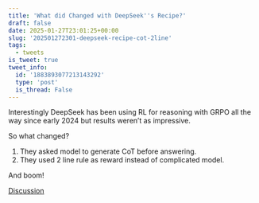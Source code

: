 ```yaml
---
title: 'What did Changed with DeepSeek''s Recipe?'
draft: false
date: 2025-01-27T23:01:25+00:00
slug: '202501272301-deepseek-recipe-cot-2line'
tags:
  - tweets
is_tweet: true
tweet_info:
  id: '1883893077213143292'
  type: 'post'
  is_thread: False
---
```




Interestingly DeepSeek has been using RL for reasoning with GRPO all the way since early 2024 but results weren’t as impressive.

So what changed?

1. They asked model to generate CoT before answering.
2. They used 2 line rule as reward instead of complicated model.

And boom!

[Discussion](https://x.com/sytelus/status/1883893077213143292)
